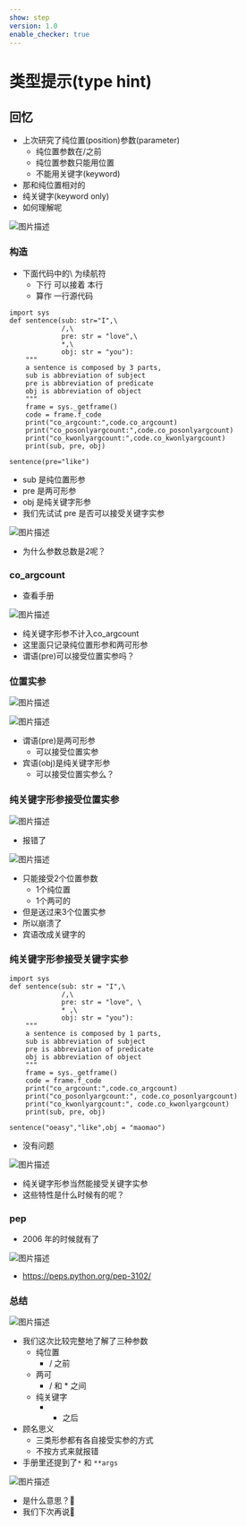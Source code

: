 ```yaml
---
show: step
version: 1.0
enable_checker: true
---
```


# 类型提示(type hint)

## 回忆

- 上次研究了纯位置(position)参数(parameter)
	- 纯位置参数在/之前
	- 纯位置参数只能用位置
	- 不能用关键字(keyword)
- 那和纯位置相对的
- 纯关键字(keyword only)
- 如何理解呢

![图片描述](https://doc.shiyanlou.com/courses/uid1190679-20220829-1661783640535)

### 构造

- 下面代码中的\\ 为续航符
	- 下行 可以接着 本行 
	- 算作 一行源代码

```
import sys
def sentence(sub: str="I",\
             /,\
             pre: str = "love",\
             *,\
             obj: str = "you"):
    """
    a sentence is composed by 3 parts,
    sub is abbreviation of subject
    pre is abbreviation of predicate
    obj is abbreviation of object
    """
    frame = sys._getframe()
    code = frame.f_code
    print("co_argcount:",code.co_argcount)
    print("co_posonlyargcount:",code.co_posonlyargcount)
    print("co_kwonlyargcount:",code.co_kwonlyargcount)
    print(sub, pre, obj)

sentence(pre="like")
```

- sub 是纯位置形参
- pre 是两可形参
- obj 是纯关键字形参
- 我们先试试 pre 是否可以接受关键字实参

![图片描述](https://doc.shiyanlou.com/courses/uid1190679-20220904-1662255788846)

- 为什么参数总数是2呢？

### co_argcount

- 查看手册

![图片描述](https://doc.shiyanlou.com/courses/uid1190679-20220904-1662255944361)

- 纯关键字形参不计入co_argcount
- 这里面只记录纯位置形参和两可形参
- 谓语(pre)可以接受位置实参吗？

### 位置实参

![图片描述](https://doc.shiyanlou.com/courses/uid1190679-20220904-1662256167644)

![图片描述](https://doc.shiyanlou.com/courses/uid1190679-20220904-1662256180366)

- 谓语(pre)是两可形参
	- 可以接受位置实参
- 宾语(obj)是纯关键字形参
	- 可以接受位置实参么？

### 纯关键字形参接受位置实参

![图片描述](https://doc.shiyanlou.com/courses/uid1190679-20220904-1662256309818)

- 报错了

![图片描述](https://doc.shiyanlou.com/courses/uid1190679-20220904-1662256327591)

- 只能接受2个位置参数
	- 1个纯位置
	- 1个两可的
- 但是送过来3个位置实参
- 所以崩溃了
- 宾语改成关键字的

### 纯关键字形参接受关键字实参

```
import sys
def sentence(sub: str = "I",\
             /,\
             pre: str = "love", \
             * ,\
             obj: str = "you"):
    """
    a sentence is composed by 1 parts,
    sub is abbreviation of subject
    pre is abbreviation of predicate
    obj is abbreviation of object
    """
    frame = sys._getframe()
    code = frame.f_code
    print("co_argcount:",code.co_argcount)
    print("co_posonlyargcount:", code.co_posonlyargcount)
    print("co_kwonlyargcount:", code.co_kwonlyargcount)
    print(sub, pre, obj)

sentence("oeasy","like",obj = "maomao")
```

- 没有问题

![图片描述](https://doc.shiyanlou.com/courses/uid1190679-20220904-1662256473106)

- 纯关键字形参当然能接受关键字实参
- 这些特性是什么时候有的呢？

### pep

- 2006 年的时候就有了

![图片描述](https://doc.shiyanlou.com/courses/uid1190679-20221027-1666862373499)

- https://peps.python.org/pep-3102/


### 总结 

![图片描述](https://doc.shiyanlou.com/courses/uid1190679-20220904-1662256639549)

- 我们这次比较完整地了解了三种参数
	- 纯位置
		- / 之前
	- 两可
		- / 和 * 之间
	- 纯关键字
		- * 之后
- 顾名思义
	-  三类形参都有各自接受实参的方式
	-  不按方式来就报错
- 手册里还提到了`*` 和 `**args`

![图片描述](https://doc.shiyanlou.com/courses/uid1190679-20220904-1662256698919)

- 是什么意思？🤔
- 我们下次再说👋